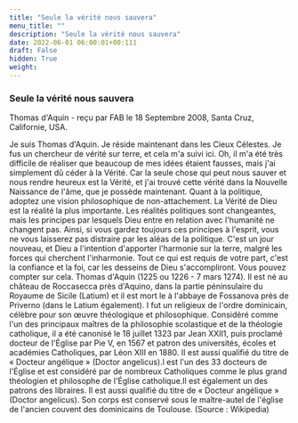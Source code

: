 ```yaml
---
title: "Seule la vérité nous sauvera"
menu_title: ""
description: "Seule la vérité nous sauvera"
date: 2022-06-01 06:00:01+00:111
draft: False
hidden: True
weight:
---
```

### Seule la vérité nous sauvera

Thomas d'Aquin - reçu par FAB le 18 Septembre 2008, Santa Cruz, Californie, USA.

Je suis Thomas d'Aquin.
Je réside maintenant dans les Cieux Célestes. Je fus un chercheur de vérité sur terre, et cela m'a suivi ici. Oh, il m'a été très difficile de réaliser que beaucoup de mes idées étaient fausses, mais j'ai simplement dû céder à la Vérité. Car la seule chose qui peut nous sauver et nous rendre heureux est la Vérité, et j'ai trouvé cette vérité dans la Nouvelle Naissance de l'âme, que je possède maintenant.
Quant à la politique, adoptez une vision philosophique de non-attachement. La Vérité de Dieu est la réalité la plus importante. Les réalités politiques sont changeantes, mais les principes par lesquels Dieu entre en relation avec l'humanité ne changent pas. Ainsi, si vous gardez toujours ces principes à l'esprit, vous ne vous laisserez pas distraire par les aléas de la politique.
C'est un jour nouveau, et Dieu a l'intention d'apporter l'harmonie sur la terre, malgré les forces qui cherchent l'inharmonie. Tout ce qui est requis de votre part, c'est la confiance et la foi, car les desseins de Dieu s'accompliront. Vous pouvez compter sur cela.
Thomas d'Aquin (1225 ou 1226 - 7 mars 1274). Il est né au château de Roccasecca près d'Aquino, dans la partie péninsulaire du Royaume de Sicile (Latium) et il est mort le à l'abbaye de Fossanova près de Priverno (dans le Latium également). I fut  un religieux de l'ordre dominicain, célèbre pour son œuvre théologique et philosophique.
Considéré comme l'un des principaux maîtres de la philosophie scolastique et de la théologie catholique, il a été canonisé le 18 juillet 1323 par Jean XXII1, puis proclamé docteur de l'Église par Pie V, en 1567 et patron des universités, écoles et académies Catholiques, par Léon XIII en 1880. 
II est aussi qualifié du titre de « Docteur angélique » (Doctor angelicus).l est l'un des 33 docteurs de l'Église et est considéré par de nombreux Catholiques comme le plus grand théologien et philosophe de l'Église catholique.Il est également un des patrons des libraires. Il est aussi qualifié du titre de « Docteur angélique » (Doctor angelicus). Son corps est conservé sous le maître-autel de l'église de l'ancien couvent des dominicains de Toulouse. (Source : Wikipedia)